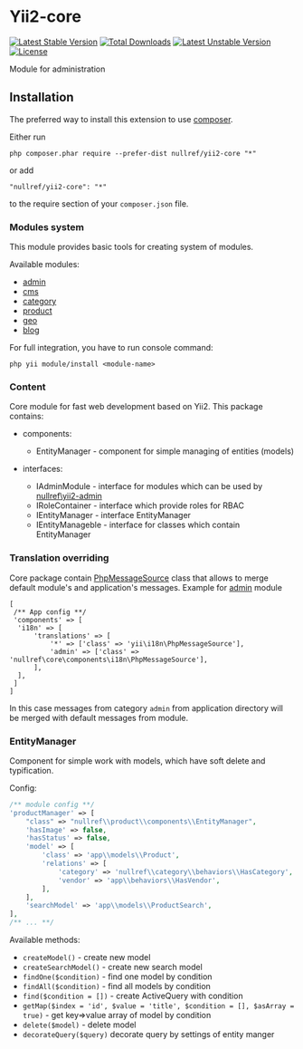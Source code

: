 # Yii2-core

[![Latest Stable Version](https://poser.pugx.org/nullref/yii2-core/v/stable)](https://packagist.org/packages/nullref/yii2-core) [![Total Downloads](https://poser.pugx.org/nullref/yii2-core/downloads)](https://packagist.org/packages/nullref/yii2-core) [![Latest Unstable Version](https://poser.pugx.org/nullref/yii2-core/v/unstable)](https://packagist.org/packages/nullref/yii2-core) [![License](https://poser.pugx.org/nullref/yii2-core/license)](https://packagist.org/packages/nullref/yii2-core)

Module for administration

## Installation

The preferred way to install this extension to use [composer](http://getcomposer.org/download/).

Either run

```
php composer.phar require --prefer-dist nullref/yii2-core "*"
```

or add

```
"nullref/yii2-core": "*"
```

to the require section of your `composer.json` file.

### Modules system

This module provides basic tools for creating system of modules.

Available modules:

 - [admin](https://github.com/NullRefExcep/yii2-admin)
 - [cms](https://github.com/NullRefExcep/yii2-cms)
 - [category](https://github.com/NullRefExcep/yii2-category)
 - [product](https://github.com/NullRefExcep/yii2-product)
 - [geo](https://github.com/NullRefExcep/yii2-geo)
 - [blog](https://github.com/NullRefExcep/yii2-blog)
 
For full integration, you have to run console command:

```
php yii module/install <module-name>
```

### Content

Core module for fast web development based on Yii2.
This package contains:

- components:
    * EntityManager - component for simple managing of entities (models)

- interfaces:
    * IAdminModule - interface for modules which can be used by [nullref\yii2-admin](https://github.com/NullRefExcep/yii2-admin)
    * IRoleContainer - interface which provide roles for RBAC
    * IEntityManager - interface EntityManager
    * IEntityManageble - interface for classes which contain EntityManager
 

### Translation overriding

Core package contain [PhpMessageSource](https://github.com/NullRefExcep/yii2-core/blob/master/src/components/i18n/PhpMessageSource.php) class that allows to merge default module's and application's messages.
Example for [admin](https://github.com/NullRefExcep/yii2-admin) module
```
[
 /** App config **/
 'components' => [
  'i18n' => [
      'translations' => [
          '*' => ['class' => 'yii\i18n\PhpMessageSource'],
          'admin' => ['class' => 'nullref\core\components\i18n\PhpMessageSource'],
      ],
  ],
 ]
]
```

In this case messages from category `admin` from application directory will be merged with default messages from module.

### EntityManager

Component for simple work with models, which have soft delete and typification.

Config:
```php
/** module config **/
'productManager' => [
    "class" => "nullref\\product\\components\\EntityManager",
    'hasImage' => false,
    'hasStatus' => false,
    'model' => [
        'class' => 'app\\models\\Product',
        'relations' => [
            'category' => 'nullref\\category\\behaviors\\HasCategory',
            'vendor' => 'app\\behaviors\\HasVendor',
        ],
    ],
    'searchModel' => 'app\\models\\ProductSearch',
],
/** ... **/
```

Available methods:

- `createModel()` - create new model
- `createSearchModel()` - create new search model
- `findOne($condition)` - find one model by condition
- `findAll($condition)` - find all models by condition
- `find($condition = [])` - create ActiveQuery with condition
- `getMap($index = 'id', $value = 'title', $condition = [], $asArray = true)` - get key=>value array of model by condition
- `delete($model)` - delete model
- `decorateQuery($query)` decorate query by settings of entity manger

